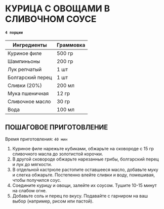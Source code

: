# КУРИЦА С ОВОЩАМИ В СЛИВОЧНОМ СОУСЕ

#### `4 порции`

| **Ингредиенты**  | **Граммовка** |
|------------------|---------------|
| Куриное филе     | 500 гр        |
| Шампиньоны       | 200 гр        |
| Лук репчатый     | 1 шт          |
| Болгарский перец | 1 шт          |
| Сливки (20%)     | 200 мл        |
| Мука пшеничная   | 12 гр         |
| Сливочное масло  | 30 гр         |
| Вода             | 100 мл        |

## ПОШАГОВОЕ ПРИГОТОВЛЕНИЕ
Время приготовления: `40 мин`

1. Куриное филе нарежьте кубиками, обжарьте на сковороде с 15 гр сливочного масла до золотистой корочки.
2. В другой сковороде обжарьте нарезанные грибы, болгарский перец и лук до мягкости.
3. В отдельной кастрюле растопите оставшееся масло, добавьте муку и слегка обжарьте. Постепенно влейте сливки и воду, помешивая, чтобы получился соус.
4. Соедините курицу и овощи, залейте их соусом. Тушите 10-15 минут на слабом огне.
5. Добавьте соль и перец по вкусу. Подавайте с гарниром на ваш выбор (например, рисом или пастой).